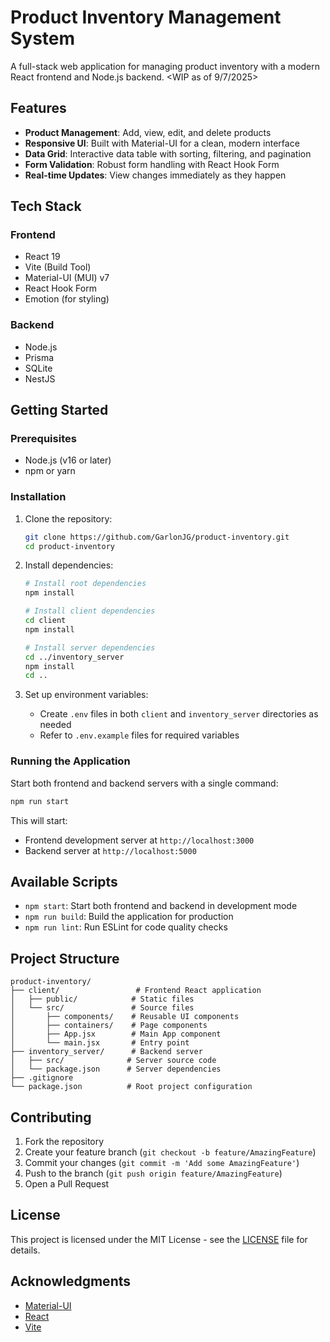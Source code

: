 # Product Inventory Management System

A full-stack web application for managing product inventory with a modern React frontend and Node.js backend.
<WIP as of 9/7/2025>

## Features

- **Product Management**: Add, view, edit, and delete products
- **Responsive UI**: Built with Material-UI for a clean, modern interface
- **Data Grid**: Interactive data table with sorting, filtering, and pagination
- **Form Validation**: Robust form handling with React Hook Form
- **Real-time Updates**: View changes immediately as they happen

## Tech Stack

### Frontend
- React 19
- Vite (Build Tool)
- Material-UI (MUI) v7
- React Hook Form
- Emotion (for styling)

### Backend
- Node.js
- Prisma
- SQLite
- NestJS
  
## Getting Started

### Prerequisites

- Node.js (v16 or later)
- npm or yarn

### Installation

1. Clone the repository:
   ```bash
   git clone https://github.com/GarlonJG/product-inventory.git
   cd product-inventory
   ```

2. Install dependencies:
   ```bash
   # Install root dependencies
   npm install
   
   # Install client dependencies
   cd client
   npm install
   
   # Install server dependencies
   cd ../inventory_server
   npm install
   cd ..
   ```

3. Set up environment variables:
   - Create `.env` files in both `client` and `inventory_server` directories as needed
   - Refer to `.env.example` files for required variables

### Running the Application

Start both frontend and backend servers with a single command:
```bash
npm run start
```

This will start:
- Frontend development server at `http://localhost:3000`
- Backend server at `http://localhost:5000`

## Available Scripts

- `npm start`: Start both frontend and backend in development mode
- `npm run build`: Build the application for production
- `npm run lint`: Run ESLint for code quality checks

## Project Structure

```
product-inventory/
├── client/                 # Frontend React application
│   ├── public/            # Static files
│   └── src/               # Source files
│       ├── components/    # Reusable UI components
│       ├── containers/    # Page components
│       ├── App.jsx        # Main App component
│       └── main.jsx       # Entry point
├── inventory_server/      # Backend server
│   ├── src/              # Server source code
│   └── package.json      # Server dependencies
├── .gitignore
└── package.json          # Root project configuration
```

## Contributing

1. Fork the repository
2. Create your feature branch (`git checkout -b feature/AmazingFeature`)
3. Commit your changes (`git commit -m 'Add some AmazingFeature'`)
4. Push to the branch (`git push origin feature/AmazingFeature`)
5. Open a Pull Request

## License

This project is licensed under the MIT License - see the [LICENSE](LICENSE) file for details.

## Acknowledgments

- [Material-UI](https://mui.com/)
- [React](https://reactjs.org/)
- [Vite](https://vitejs.dev/)
